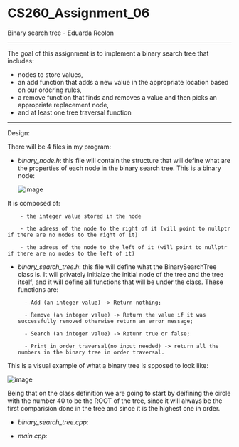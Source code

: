 # CS260_Assignment_06
Binary search tree - Eduarda Reolon

------------------------------------------------------------------------------------------------------------------------------------------------------------------------------------------------------------

The goal of this assignment is to implement a binary search tree that includes:
- nodes to store values,
- an add function that adds a new value in the appropriate location based on our ordering rules,
- a remove function that finds and removes a value and then picks an appropriate replacement node,
- and at least one tree traversal function

------------------------------------------------------------------------------------------------------------------------------------------------------------------------------------------------------------

Design:

There will be 4 files in my program:

- *binary_node.h*: this file will contain the structure that will define what are the properties of each node in the binary search tree. This is a binary node:

  ![image](https://github.com/dudareolon/CS260_Assignment_06/assets/102680672/f524f40a-0bd9-40d7-9630-c13b9757ab36)

It is composed of:

        - the integer value stored in the node
        
        - the adress of the node to the right of it (will point to nullptr if there are no nodes to the right of it)
        
        - the adress of the node to the left of it (will point to nullptr if there are no nodes to the left of it)

        

- *binary_search_tree.h*: this file will define what the BinarySearchTree class is. It will privately initialze the initial node of the tree and the tree itself, and it will define all functions that will be under the class. These functions are:

        - Add (an integer value) -> Return nothing;
  
        - Remove (an integer value) -> Return the value if it was successfully removed otherwise return an error message;
  
        - Search (an integer value) -> Retunr true or false;

        - Print_in_order_traversal(no input needed) -> return all the numbers in the binary tree in order traversal.

This is a visual example of what a binary tree is spposed to look like:

![image](https://github.com/dudareolon/CS260_Assignment_06/assets/102680672/0124acf4-2612-49b6-bf27-b68db5ae731b)

Being that on the class definition we are going to start by deifining the circle with the number 40 to be the ROOT of the tree, since it will always be the first comparision done in the tree and since it is the highest one in order. 

- *binary_search_tree.cpp*:

- *main.cpp*:
